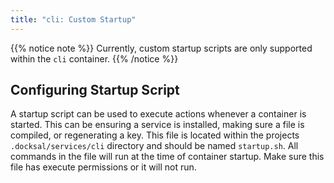 ```yaml
---
title: "cli: Custom Startup"
---
```



{{% notice note %}}
Currently, custom startup scripts are only supported within the `cli` container.
{{% /notice %}}

## Configuring Startup Script

A startup script can be used to execute actions whenever a container is started. This can be ensuring a service
is installed, making sure a file is compiled, or regenerating a key. This file is located within the projects
`.docksal/services/cli` directory and should be named `startup.sh`. All commands in the file will run at the time
of container startup. Make sure this file has execute permissions or it will not run.
